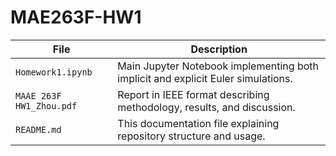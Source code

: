 # MAE263F-HW1

| File | Description |
|------|--------------|
| `Homework1.ipynb` | Main Jupyter Notebook implementing both implicit and explicit Euler simulations. |
| `MAAE 263F HW1_Zhou.pdf` | Report in IEEE format describing methodology, results, and discussion. |
| `README.md` | This documentation file explaining repository structure and usage. |

